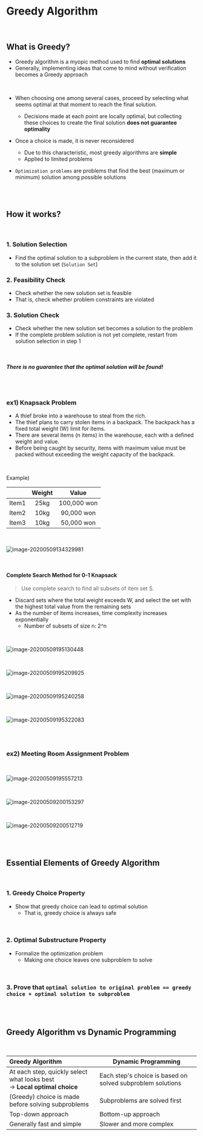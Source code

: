# Greedy Algorithm

<br>

## What is Greedy?

- Greedy algorithm is a myopic method used to find **optimal solutions**
- Generally, implementing ideas that come to mind without verification becomes a Greedy approach

<br>

- When choosing one among several cases, proceed by selecting what seems optimal at that moment to reach the final solution.

  - Decisions made at each point are locally optimal, but collecting these choices to create the final solution **does not guarantee optimality**
- Once a choice is made, it is never reconsidered
  - Due to this characteristic, most greedy algorithms are **simple**
  - Applied to limited problems
- `Optimization problems` are problems that find the best (maximum or minimum) solution among possible solutions

<br>

<br>

## How it works?

<br>

### 1. Solution Selection

- Find the optimal solution to a subproblem in the current state, then add it to the solution set (`Solution Set`)

### 2. Feasibility Check

- Check whether the new solution set is feasible
- That is, check whether problem constraints are violated

### 3. Solution Check

- Check whether the new solution set becomes a solution to the problem
- If the complete problem solution is not yet complete, restart from solution selection in step 1

<br>

#### *There is no guarantee that the optimal solution will be found!*

<br>

<br>

### ex1) Knapsack Problem

- A thief broke into a warehouse to steal from the rich.
- The thief plans to carry stolen items in a backpack. The backpack has a fixed total weight (W) limit for items.
- There are several items (n items) in the warehouse, each with a defined weight and value.
- Before being caught by security, items with maximum value must be packed without exceeding the weight capacity of the backpack.

<br>

Example)

|       | Weight | Value  |
| :---: | :----: | :----: |
| Item1 |  25kg  | 100,000 won |
| Item2 |  10kg  | 90,000 won  |
| Item3 |  10kg  | 50,000 won  |

<br>

![image-20200509134329981](../../../kor/images/image-20200509134329981.png)

<br>

#### Complete Search Method for 0-1 Knapsack

> Use complete search to find all subsets of item set S.

- Discard sets where the total weight exceeds W, and select the set with the highest total value from the remaining sets
- As the number of items increases, time complexity increases exponentially
  - Number of subsets of size n: 2^n

<br>

![image-20200509195130448](../../../kor/images/image-20200509195130448.png)

<br>

![image-20200509195209925](../../../kor/images/image-20200509195209925.png)

<br>

![image-20200509195240258](../../../kor/images/image-20200509195240258.png)

<br>

![image-20200509195322083](../../../kor/images/image-20200509195322083.png)

<br>

<br>

### ex2) Meeting Room Assignment Problem

<br>

![image-20200509195557213](../../../kor/images/image-20200509195557213.png)

<br>

![image-20200509200153297](../../../kor/images/image-20200509200153297.png)

<br>

![image-20200509200512719](../../../kor/images/image-20200509200512719.png)

<br>

<br>

## Essential Elements of Greedy Algorithm

<br>

### 1. Greedy Choice Property

- Show that greedy choice can lead to optimal solution
  - That is, greedy choice is always safe

<br>

### 2. Optimal Substructure Property

- Formalize the optimization problem
  - Making one choice leaves one subproblem to solve

<br>

### 3. Prove that `optimal solution to original problem == greedy choice + optimal solution to subproblem`

<br>

<br>

## Greedy Algorithm vs Dynamic Programming

<br>

| Greedy Algorithm                                             | Dynamic Programming                                    |
| :----------------------------------------------------------- | ------------------------------------------------------ |
| At each step, quickly select what looks best <br>-> **Local optimal choice** | Each step's choice is based on solved subproblem solutions |
| (Greedy) choice is made before solving subproblems        | Subproblems are solved first                              |
| Top-down approach                                                | Bottom-up approach                                         |
| Generally fast and simple                                       | Slower and more complex                                      | 
